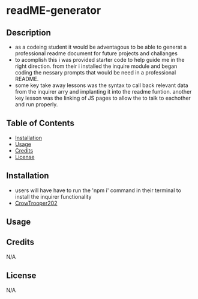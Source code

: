 # readME-generator

## Description

- as a codeing student it would be adventagous to be able to generat a professional readme document for future projects and challanges
- to acomplish this i was provided starter code to help guide me in the right direction. from their i installed the inquire module and began coding the nessary prompts that would be need in a professional README.
- some key take away lessons was the syntax to call back relevant data from the inquirer arry and implanting it into the readme funtion. another key lesson was the linking of JS pages to allow the to talk to eachother and run properly.

## Table of Contents 

- [Installation](#installation)
- [Usage](#usage)
- [Credits](#credits)
- [License](#license)

## Installation

- users will have have to run the 'npm i' command in their terminal to install the inquirer functionality
- [CrowTrooper202](https://github.com/CrowTrooper202/readME-generator)

## Usage







## Credits

N/A

## License

N/A